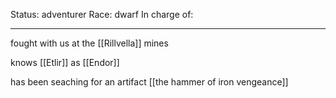Status: adventurer
Race: dwarf
In charge of:

---

fought with us at the [[Rillvella]] mines


knows [[Etlir]] as [[Endor]]


has been seaching for an artifact [[the hammer of iron vengeance]]